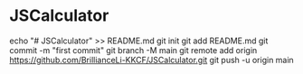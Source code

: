# JSCalculator
echo "# JSCalculator" >> README.md
git init
git add README.md
git commit -m "first commit"
git branch -M main
git remote add origin https://github.com/BrillianceLi-KKCF/JSCalculator.git
git push -u origin main
